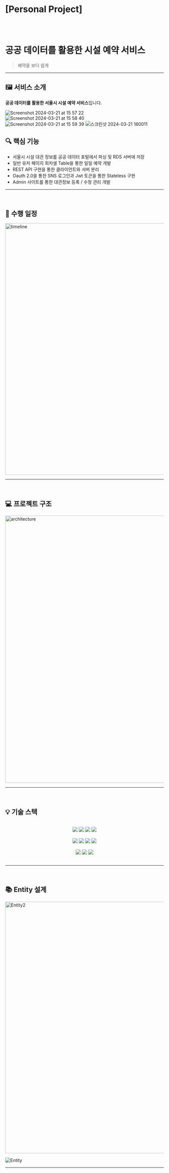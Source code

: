 # [Personal Project]
<br>
<br>

# 공공 데이터를 활용한 시설 예약 서비스
> 예약을 보다 쉽게

---


## 🖼 서비스 소개


**공공 데이터를 활용한 서울시 시설 예약 서비스**입니다.

![Screenshot 2024-03-21 at 15 57 22](https://github.com/seoli0179/seoli0179/assets/105831105/23782652-48da-4f47-bbb1-663a8e31a76b)
![Screenshot 2024-03-21 at 15 58 40](https://github.com/seoli0179/seoli0179/assets/105831105/86298fb1-bf9f-420d-bdde-21ce85ecff6a)
![Screenshot 2024-03-21 at 15 59 39](https://github.com/seoli0179/seoli0179/assets/105831105/c3524bc7-03af-4fe8-b68a-82dfe878e2f0)
![스크린샷 2024-03-21 160011](https://github.com/seoli0179/seoli0179/assets/105831105/bd663bf3-aa30-4d55-abd9-9a7ff389c3fd)

## 🔍 핵심 기능

- 서울시 시설 대관 정보를 공공 데이터 포털에서 파싱 및 RDS 서버에 저장
- 일반 유저 페이지 회차셀 Table을 통한 일일 예약 개발
- REST API 구현을 통한 클라이언트와 서버 분리
- Oauth 2.0을 통한 SNS 로그인과 Jwt 토큰을 통한 Stateless 구현
- Admin 사이트를 통한 대관정보 등록 / 수정 관리 개발

---

<br>

## 📆 수행 일정

<img width="800" alt="timeline" src="https://github.com/seoli0179/Artchive/assets/105831105/159cbec3-c0f8-430d-a32a-a2d81a9da6aa">

---

<br>



## 💻 프로젝트 구조

<img width="850" alt="architecture" src="https://github.com/seoli0179/ReserveHaja_backend/assets/105831105/d1845d07-01c9-4d11-b6c6-49f75d3923ae">

---

<br>



## 💡 기술 스택
<br>
<div align="center">
<img src="https://img.shields.io/badge/SPRING BOOT-6DB33F?style=for-the-badge&logo=SPRINGBOOT&logoColor=white">
<img src="https://img.shields.io/badge/AWS EC2-FF9900?style=for-the-badge&logo=amazonec2&logoColor=white">
<img src="https://img.shields.io/badge/AWS RDS-527FFF?style=for-the-badge&logo=amazonrds&logoColor=white">
<img src="https://img.shields.io/badge/MYSQL-4479A1?style=for-the-badge&logo=MYSQL&logoColor=white">
<br><br>
<img src="https://img.shields.io/badge/HTML5-E34F26?style=for-the-badge&logo=MYSQL&logoColor=white">
<img src="https://img.shields.io/badge/CSS3-1572B6?style=for-the-badge&logo=CSS3&logoColor=white">
<img src="https://img.shields.io/badge/JAVASCRIPT-F7DF1E?style=for-the-badge&logo=JAVASCRIPT&logoColor=white">
<img src="https://img.shields.io/badge/jQuery-0769AD?style=for-the-badge&logo=jQuery&logoColor=white">
<br><br>
<img src="https://img.shields.io/badge/GIT-F05032?style=for-the-badge&logo=GIT&logoColor=white">
<img src="https://img.shields.io/badge/GITHUB-181717?style=for-the-badge&logo=GITHUB&logoColor=white">
<img src="https://img.shields.io/badge/NOTION-181717?style=for-the-badge&logo=NOTION&logoColor=white">
</div>
<br>

---

<br>

## 📚 Entity 설계



<img width="800" alt="Entity2" src="https://github.com/seoli0179/Artchive/assets/105831105/9747a30c-7b39-4f68-aa74-451fab3a5af6">



![Entity](https://github.com/seoli0179/Artchive/assets/105831105/b6e0fa8c-0a06-4af3-8a76-6d0059527e75)



---

<br>

